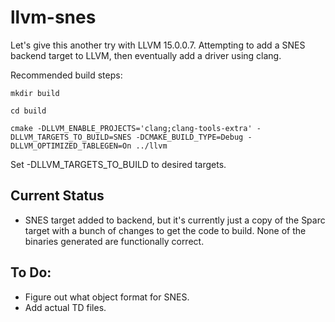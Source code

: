 # llvm-snes
Let's give this another try with LLVM 15.0.0.7.  Attempting to add a SNES backend target to LLVM, then eventually add a driver using clang.

Recommended build steps:

```
mkdir build

cd build

cmake -DLLVM_ENABLE_PROJECTS='clang;clang-tools-extra' -DLLVM_TARGETS_TO_BUILD=SNES -DCMAKE_BUILD_TYPE=Debug -DLLVM_OPTIMIZED_TABLEGEN=On ../llvm
```

Set -DLLVM_TARGETS_TO_BUILD to desired targets.

## Current Status
* SNES target added to backend, but it's currently just a copy of the Sparc target with a bunch of changes to get the code to build.  None of the binaries generated are functionally correct.

## To Do:
* Figure out what object format for SNES.
* Add actual TD files.